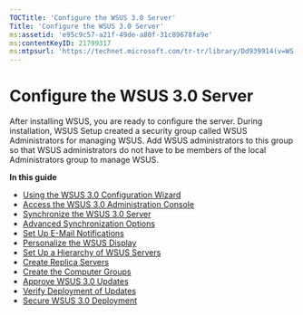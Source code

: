 ```yaml
---
TOCTitle: 'Configure the WSUS 3.0 Server'
Title: 'Configure the WSUS 3.0 Server'
ms:assetid: 'e95c9c57-a21f-49de-a80f-31c89678fa9e'
ms:contentKeyID: 21799317
ms:mtpsurl: 'https://technet.microsoft.com/tr-tr/library/Dd939914(v=WS.10)'
---
```


Configure the WSUS 3.0 Server
=============================

After installing WSUS, you are ready to configure the server. During installation, WSUS Setup created a security group called WSUS Administrators for managing WSUS. Add WSUS administrators to this group so that WSUS administrators do not have to be members of the local Administrators group to manage WSUS.

**In this guide**

-   [Using the WSUS 3.0 Configuration Wizard](https://technet.microsoft.com/ea86ec38-ddaa-4d97-a14b-714d18063ccb)
-   [Access the WSUS 3.0 Administration Console](https://technet.microsoft.com/b08a9dd0-5671-4ecb-bf82-4d5cac2d56de)
-   [Synchronize the WSUS 3.0 Server](https://technet.microsoft.com/7d2f7c3f-4ba2-4921-82bb-2958e6a77293)
-   [Advanced Synchronization Options](https://technet.microsoft.com/e29686d0-f4ef-4d04-9d88-ac4891b76a4d)
-   [Set Up E-Mail Notifications](https://technet.microsoft.com/d6937260-c35f-4f57-a8a9-88e8dc5423cf)
-   [Personalize the WSUS Display](https://technet.microsoft.com/c16668f3-8671-4372-b669-2fca38f491e6)
-   [Set Up a Hierarchy of WSUS Servers](https://technet.microsoft.com/63e99201-8ac6-4a22-8da2-7aff29014936)
-   [Create Replica Servers](https://technet.microsoft.com/98f0a612-9950-4c1d-ba02-a03ea9db81ef)
-   [Create the Computer Groups](https://technet.microsoft.com/39bf2e0a-bae7-45db-af8b-5be23013a128)
-   [Approve WSUS 3.0 Updates](https://technet.microsoft.com/73cc9bc9-b8c3-4734-94de-fe5368b1ff06)
-   [Verify Deployment of Updates](https://technet.microsoft.com/8d0b3a90-6d48-4c4e-b7c0-a629836ed28d)
-   [Secure WSUS 3.0 Deployment](https://technet.microsoft.com/5c494e41-05d1-4403-ae7b-4fbca2e56cd7)
